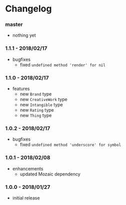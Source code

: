 # Changelog

### master

* nothing yet

### 1.1.1 - 2018/02/17

* bugfixes
    * fixed `undefined method 'render' for nil`

### 1.1.0 - 2018/02/17

* features
    * new `Brand` type
    * new `CreativeWork` type
    * new `Intangible` type
    * new `Rating` type
    * new `Thing` type

### 1.0.2 - 2018/02/17

* bugfixes
    * fixed `undefined method 'underscore' for symbol`

### 1.0.1 - 2018/02/08

* enhancements
    * updated Mozaic dependency

### 1.0.0 - 2018/01/27

* initial release
